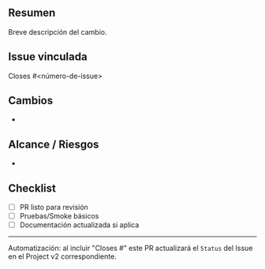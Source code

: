 ## Resumen

Breve descripción del cambio.

## Issue vinculada

Closes #<número-de-issue>

## Cambios
-

## Alcance / Riesgos
-

## Checklist
- [ ] PR listo para revisión
- [ ] Pruebas/Smoke básicos
- [ ] Documentación actualizada si aplica

---

Automatización: al incluir "Closes #<n>" este PR actualizará el `Status` del Issue en el Project v2 correspondiente.

